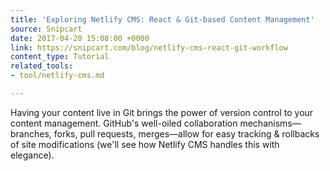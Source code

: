 ```yaml
---
title: 'Exploring Netlify CMS: React & Git-based Content Management'
source: Snipcart
date: 2017-04-20 15:08:00 +0000
link: https://snipcart.com/blog/netlify-cms-react-git-workflow
content_type: Tutorial
related_tools:
- tool/netlify-cms.md

---
```

Having your content live in Git brings the power of version control to your content management. GitHub's well-oiled collaboration mechanisms—branches, forks, pull requests, merges—allow for easy tracking & rollbacks of site modifications (we'll see how Netlify CMS handles this with elegance).
